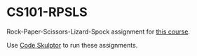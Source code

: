 # CS101-RPSLS
Rock-Paper-Scissors-Lizard-Spock assignment for [this course](https://www.coursera.org/learn/interactive-python-1?specialization=computer-fundamentals).

Use [Code Skulptor](https://codeskulptor.org) to run these assignments.
